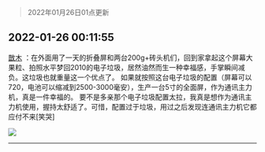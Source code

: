 > 2022年01月26日01点更新
<link rel="stylesheet" href="https://cdn.jsdelivr.net/gh/taotie6/sampleJSON@main/css/photo_show.css">
<meta name="referrer" content="no-referrer" />


 ## 2022-01-26 00:11:55 

 [㪚木](https://www.coolapk.com/feed/33097441?shareKey=NzlmYzI3MDEwYWQxNjFmMDJlMTI~) ：在外面用了一天的折叠屏和两台200g+砖头机们，回到家拿起这个屏幕大果粒、拍照水平梦回2010的电子垃圾，居然油然而生一种幸福感，手掌瞬间减负。这垃圾也就重量这一个优点了。
如果就按照这台电子垃圾的配置（屏幕可以720，电池可以缩减到2500-3000毫安），生产一台5寸的全面屏<!--break-->，作为通讯主力机，真是一件幸福的。
要不是多亲那个电子垃圾配置太拉，我真是想作为通讯主力机使用，握持太舒适了。可惜，配置过于垃圾，用过之后发现连通讯主力机它都应付不来[笑哭] 

<div class="album">
<img class="img-item" src="http://image.coolapk.com/feed/2019/0515/09/1081091_3748_1897@180x122.gif" />
</div>

 ------- 

